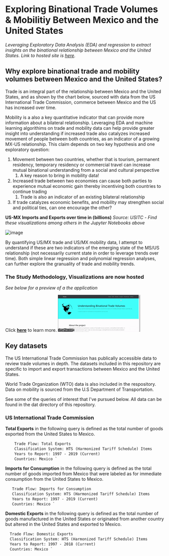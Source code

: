 # Exploring Binational Trade Volumes & Mobilitiy Between Mexico and the United States
*Leveraging Exploratory Data Analysis (EDA) and regression to extract insights on the binational relationship between Mexico and the United States. Link to hosted site is [here](https://nanceca.github.io/binational-trade-volumes/).*

## Why explore binational trade and mobility volumes between Mexico and the United States?

Trade is an integral part of the relationship between Mexico and the United States, and as shown by the chart below, sourced with data from the US International Trade Commission, commerce between Mexico and the US has increased over time.

Mobility is a also a key quantitative indicator that can provide more information about a bilateral relationship. Leveraging EDA and machine learning algorithims on trade and mobility data can help provide greater insight into understanding if increased trade also catalyzes increased movement of people between both countries, as an indicator of a growing MX-US relationship. This claim depends on two key hypothesis and one exploratory question:

1. Movement between two countries, whether that is tourism, permanent residency, temporary residency or commercial travel can increase mutual binational understanding from a social and cultural perspective 
    1. A key reason to bring in mobility data!
1. Increased trade between two economies can cause both parties to experience mutual economic gain thereby incentiving both countries to continue trading
    1. Trade is also an indicator of an existing bilateral relationship
1. If trade catalyzes economic benefits, and mobility may strengthen social and political ties, can one encourage the other?

**US-MX Imports and Exports over time in (billions)**
*Source: USITC* -
*Find these visualizations among others in the Jupyter Notebooks above*

![image](https://user-images.githubusercontent.com/48306129/77599615-8c03ee00-6ec2-11ea-8821-c78e2a32f8db.png)



By quantifying US/MX trade and US/MX mobility data, I attempt to understand if these are two indicators of the emerging state of the MS/US relationship (not necessarily current state in order to leverage trends over time). Both simple linear regression and polynomial regression analyses, can further explore the granuality of trade and mobility trends. 

 ### The Study Methodology, Visualizations are now hosted
 _See below for a preview of a the application_

 Click [**here**](https://nanceca.github.io/binational-trade-volumes/) to learn more.
 ![](./assets/gif.gif)

## Key datasets
The US International Trade Commission has publically accessible data to review trade volumes in depth. The datasets included in this repository are specific to import and export transactions between Mexico and the United States. 

World Trade Organization (WTO) data is also included in the respository. Data on mobility is sourced from the U.S Department of Transportation. 

See some of the queries of interest that I've pursued below. All data can be found in the dat directory of this repository.

### US International Trade Commission

**Total Exports** in the following query is defined as the total number of goods exported from the United States to Mexico.  
```
    Trade Flow: Total Exports
    Classification System: HTS (Harmonized Tariff Schedule) Items
    Years to Report: 1997 - 2019 (Current)
    Countries: Mexico `
 ```

 
**Imports for Consumption** in the following query is defined as the total number of goods imported from Mexico that were labeled as for immediate consumption from the United States to Mexico.
 
 ```
    Trade Flow: Imports for Consumption
    Classification System: HTS (Harmonized Tariff Schedule) Items
    Years to Report: 1997 - 2019 (Current)
    Countries: Mexico `
 ```
  
**Domestic Exports** in the following query is defined as the total number of goods manufactured in the United States or originated from another country but altered in the United States and exported to  Mexico.
 
  ```
    Trade Flow: Domestic Exports
    Classification System: HTS (Harmonized Tariff Schedule) Items
    Years to Report: 1997 - 2018 (Current)
    Countries: Mexico `
 ```
